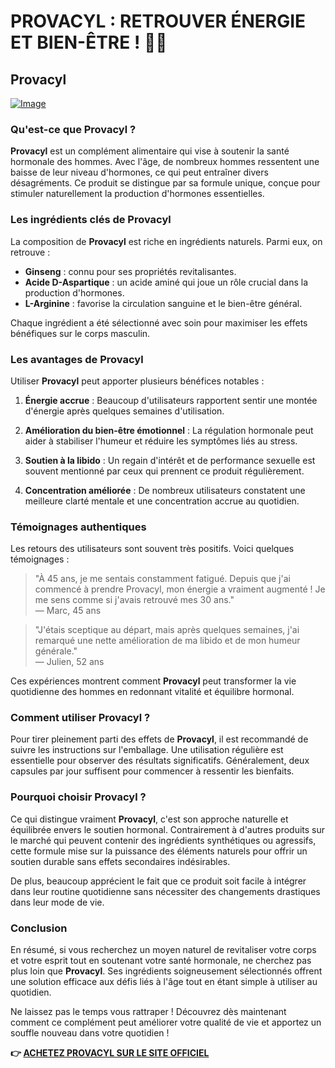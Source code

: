 # PROVACYL : RETROUVER ÉNERGIE ET BIEN-ÊTRE ! 💪✨

## Provacyl

[![Image](https://www2.sellhealth.com/292/200x200.gif)](https://gchaffi.com/PejR3NGY)

### Qu'est-ce que Provacyl ?

**Provacyl** est un complément alimentaire qui vise à soutenir la santé hormonale des hommes. Avec l'âge, de nombreux hommes ressentent une baisse de leur niveau d'hormones, ce qui peut entraîner divers désagréments. Ce produit se distingue par sa formule unique, conçue pour stimuler naturellement la production d'hormones essentielles.

### Les ingrédients clés de Provacyl

La composition de **Provacyl** est riche en ingrédients naturels. Parmi eux, on retrouve :

- **Ginseng** : connu pour ses propriétés revitalisantes.
- **Acide D-Aspartique** : un acide aminé qui joue un rôle crucial dans la production d'hormones.
- **L-Arginine** : favorise la circulation sanguine et le bien-être général.

Chaque ingrédient a été sélectionné avec soin pour maximiser les effets bénéfiques sur le corps masculin.

### Les avantages de Provacyl

Utiliser **Provacyl** peut apporter plusieurs bénéfices notables :

1. **Énergie accrue** : Beaucoup d'utilisateurs rapportent sentir une montée d'énergie après quelques semaines d'utilisation.
   
2. **Amélioration du bien-être émotionnel** : La régulation hormonale peut aider à stabiliser l'humeur et réduire les symptômes liés au stress.

3. **Soutien à la libido** : Un regain d'intérêt et de performance sexuelle est souvent mentionné par ceux qui prennent ce produit régulièrement.

4. **Concentration améliorée** : De nombreux utilisateurs constatent une meilleure clarté mentale et une concentration accrue au quotidien.

### Témoignages authentiques

Les retours des utilisateurs sont souvent très positifs. Voici quelques témoignages :

> "À 45 ans, je me sentais constamment fatigué. Depuis que j'ai commencé à prendre Provacyl, mon énergie a vraiment augmenté ! Je me sens comme si j'avais retrouvé mes 30 ans."  
> — Marc, 45 ans

> "J'étais sceptique au départ, mais après quelques semaines, j'ai remarqué une nette amélioration de ma libido et de mon humeur générale."  
> — Julien, 52 ans

Ces expériences montrent comment **Provacyl** peut transformer la vie quotidienne des hommes en redonnant vitalité et équilibre hormonal.

### Comment utiliser Provacyl ?

Pour tirer pleinement parti des effets de **Provacyl**, il est recommandé de suivre les instructions sur l'emballage. Une utilisation régulière est essentielle pour observer des résultats significatifs. Généralement, deux capsules par jour suffisent pour commencer à ressentir les bienfaits.

### Pourquoi choisir Provacyl ?

Ce qui distingue vraiment **Provacyl**, c'est son approche naturelle et équilibrée envers le soutien hormonal. Contrairement à d'autres produits sur le marché qui peuvent contenir des ingrédients synthétiques ou agressifs, cette formule mise sur la puissance des éléments naturels pour offrir un soutien durable sans effets secondaires indésirables.

De plus, beaucoup apprécient le fait que ce produit soit facile à intégrer dans leur routine quotidienne sans nécessiter des changements drastiques dans leur mode de vie.

### Conclusion

En résumé, si vous recherchez un moyen naturel de revitaliser votre corps et votre esprit tout en soutenant votre santé hormonale, ne cherchez pas plus loin que **Provacyl**. Ses ingrédients soigneusement sélectionnés offrent une solution efficace aux défis liés à l'âge tout en étant simple à utiliser au quotidien.

Ne laissez pas le temps vous rattraper ! Découvrez dès maintenant comment ce complément peut améliorer votre qualité de vie et apportez un souffle nouveau dans votre quotidien !



**👉 [ACHETEZ PROVACYL SUR LE SITE OFFICIEL](https://gchaffi.com/PejR3NGY)**